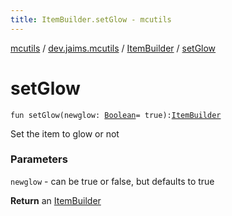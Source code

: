```yaml
---
title: ItemBuilder.setGlow - mcutils
---
```


[mcutils](../../index.html) / [dev.jaims.mcutils](../index.html) / [ItemBuilder](index.html) / [setGlow](./set-glow.html)

# setGlow

`fun setGlow(newglow: `[`Boolean`](https://kotlinlang.org/api/latest/jvm/stdlib/kotlin/-boolean/index.html)` = true): `[`ItemBuilder`](index.html)

Set the item to glow or not

### Parameters

`newglow` - can be true or false, but defaults to true

**Return**
an [ItemBuilder](index.html)

